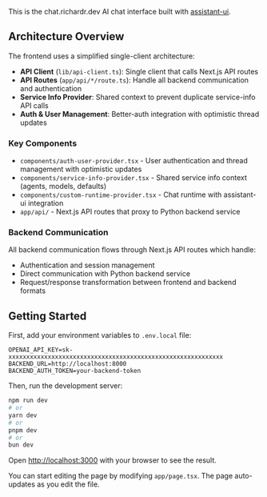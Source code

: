 This is the chat.richardr.dev AI chat interface built with [assistant-ui](https://github.com/Yonom/assistant-ui).

## Architecture Overview

The frontend uses a simplified single-client architecture:
- **API Client** (`lib/api-client.ts`): Single client that calls Next.js API routes
- **API Routes** (`app/api/*/route.ts`): Handle all backend communication and authentication
- **Service Info Provider**: Shared context to prevent duplicate service-info API calls
- **Auth & User Management**: Better-auth integration with optimistic thread updates

### Key Components
- `components/auth-user-provider.tsx` - User authentication and thread management with optimistic updates
- `components/service-info-provider.tsx` - Shared service info context (agents, models, defaults)
- `components/custom-runtime-provider.tsx` - Chat runtime with assistant-ui integration
- `app/api/` - Next.js API routes that proxy to Python backend service

### Backend Communication
All backend communication flows through Next.js API routes which handle:
- Authentication and session management
- Direct communication with Python backend service
- Request/response transformation between frontend and backend formats

## Getting Started

First, add your environment variables to `.env.local` file:

```
OPENAI_API_KEY=sk-xxxxxxxxxxxxxxxxxxxxxxxxxxxxxxxxxxxxxxxxxxxxxxxxxxxxxxxxxxxx
BACKEND_URL=http://localhost:8000
BACKEND_AUTH_TOKEN=your-backend-token
```

Then, run the development server:

```bash
npm run dev
# or
yarn dev
# or
pnpm dev
# or
bun dev
```

Open [http://localhost:3000](http://localhost:3000) with your browser to see the result.

You can start editing the page by modifying `app/page.tsx`. The page auto-updates as you edit the file.

